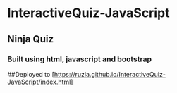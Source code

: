 # InteractiveQuiz-JavaScript
## Ninja Quiz
### Built using html, javascript and bootstrap

##Deployed to [https://ruzla.github.io/InteractiveQuiz-JavaScript/index.html]
